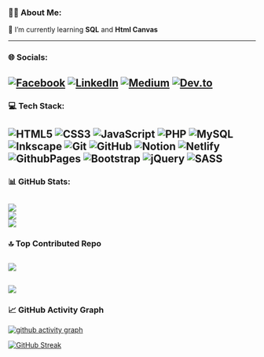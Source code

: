### 👨‍💼 About Me:
🌱 I’m currently learning **SQL** and **Html Canvas**

---
### 🌐 Socials:
[![Facebook](https://img.shields.io/badge/Facebook-%231877F2.svg?style=plastic&logo=Facebook&logoColor=white)](https://facebook.com/samrat9x) [![LinkedIn](https://img.shields.io/badge/LinkedIn-%230077B5.svg?style=plastic&logo=linkedin&logoColor=white)](https://linkedin.com/in/samrat9x) [![Medium](https://img.shields.io/badge/Medium-12100E?style=plastic&logo=medium&logoColor=white)](https://medium.com/@samrat9x)
[![Dev.to](https://img.shields.io/badge/dev.to-0A0A0A?style=plastic&logo=devdotto&logoColor=white)](https://dev.to/samrat9x) 
---
### 💻 Tech Stack:
![HTML5](https://img.shields.io/badge/html5-%23E34F26.svg?style=plastic&logo=html5&logoColor=white) ![CSS3](https://img.shields.io/badge/css3-%231572B6.svg?style=plastic&logo=css3&logoColor=white) ![JavaScript](https://img.shields.io/badge/javascript-%23323330.svg?style=plastic&logo=javascript&logoColor=%23F7DF1E) ![PHP](https://img.shields.io/badge/php-%23777BB4.svg?style=plastic&logo=php&logoColor=white) ![MySQL](https://img.shields.io/badge/mysql-4479A1.svg?style=plastic&logo=mysql&logoColor=white) ![Inkscape](https://img.shields.io/badge/Inkscape-e0e0e0?style=plastic&logo=inkscape&logoColor=080A13) ![Git](https://img.shields.io/badge/git-%23F05033.svg?style=plastic&logo=git&logoColor=white) ![GitHub](https://img.shields.io/badge/github-%23121011.svg?style=plastic&logo=github&logoColor=white) ![Notion](https://img.shields.io/badge/Notion-%23000000.svg?style=plastic&logo=notion&logoColor=white) ![Netlify](https://img.shields.io/badge/netlify-%23000000.svg?style=plastic&logo=netlify&logoColor=#00C7B7) ![GithubPages](https://img.shields.io/badge/github%20pages-121013?style=plastic&logo=github&logoColor=white) ![Bootstrap](https://img.shields.io/badge/bootstrap-%238511FA.svg?style=plastic&logo=bootstrap&logoColor=white) ![jQuery](https://img.shields.io/badge/jquery-%230769AD.svg?style=plastic&logo=jquery&logoColor=white) ![SASS](https://img.shields.io/badge/SASS-hotpink.svg?style=plastic&logo=SASS&logoColor=white)
---
### 📊 GitHub Stats:
![](https://github-readme-stats.vercel.app/api?username=Samrat9x&theme=aura&hide_border=false&include_all_commits=false&count_private=false)<br/>
![](https://github-readme-streak-stats.herokuapp.com/?user=Samrat9x&theme=aura&hide_border=false)<br/>
![](https://github-readme-stats.vercel.app/api/top-langs/?username=Samrat9x&theme=aura&hide_border=false&include_all_commits=false&count_private=false&layout=compact)
---
### 🔝 Top Contributed Repo
![](https://github-contributor-stats.vercel.app/api?username=Samrat9x&limit=5&theme=dark&combine_all_yearly_contributions=true)
---
[![](https://visitcount.itsvg.in/api?id=Samrat9x&icon=0&color=0)](https://visitcount.itsvg.in)
---
<!-- Proudly created with GPRM ( https://gprm.itsvg.in ) -->

### 📈 GitHub Activity Graph
[![github activity graph](https://github-readme-activity-graph.vercel.app/graph?username=samrat9x&theme=github-compact)](https://github.com/samrat9x/github-readme-activity-graph)

[![GitHub Streak](https://streak-stats.demolab.com/?user=samrat9x)](https://git.io/streak-stats)